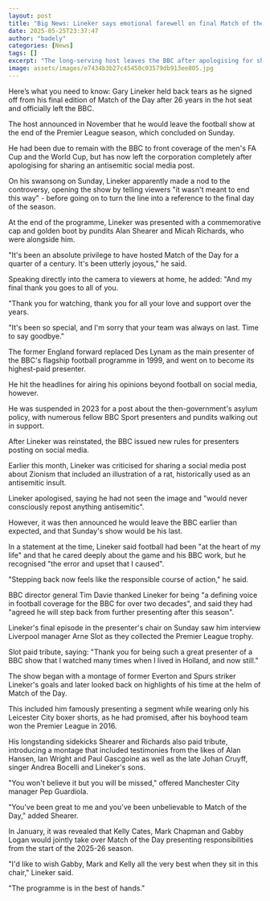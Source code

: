 ```yaml
---
layout: post
title: "Big News: Lineker says emotional farewell on final Match of the Day"
date: 2025-05-25T23:37:47
author: "badely"
categories: [News]
tags: []
excerpt: "The long-serving host leaves the BBC after apologising for sharing an antisemitic social media post."
image: assets/images/e7434b3b27c45450c03579db913ee805.jpg
---
```


Here’s what you need to know: Gary Lineker held back tears as he signed off from his final edition of Match of the Day after 26 years in the hot seat and officially left the BBC.

The host announced in November that he would leave the football show at the end of the Premier League season, which concluded on Sunday.

He had been due to remain with the BBC to front coverage of the men's FA Cup and the World Cup, but has now left the corporation completely after apologising for sharing an antisemitic social media post.

On his swansong on Sunday, Lineker apparently made a nod to the controversy, opening the show by telling viewers "it wasn't meant to end this way" - before going on to turn the line into a reference to the final day of the season.

At the end of the programme, Lineker was presented with a commemorative cap and golden boot by pundits Alan Shearer and Micah Richards, who were alongside him.

"It's been an absolute privilege to have hosted Match of the Day for a quarter of a century. It's been utterly joyous," he said.

Speaking directly into the camera to viewers at home, he added: "And my final thank you goes to all of you.

"Thank you for watching, thank you for all your love and support over the years.

"It's been so special, and I'm sorry that your team was always on last. Time to say goodbye."

The former England forward replaced Des Lynam as the main presenter of the BBC's flagship football programme in 1999, and went on to become its highest-paid presenter.

He hit the headlines for airing his opinions beyond football on social media, however.

He was suspended in 2023 for a post about the then-government's asylum policy, with numerous fellow BBC Sport presenters and pundits walking out in support.

After Lineker was reinstated, the BBC issued new rules for presenters posting on social media.

Earlier this month, Lineker was criticised for sharing a social media post about Zionism that included an illustration of a rat, historically used as an antisemitic insult.

Lineker apologised, saying he had not seen the image and "would never consciously repost anything antisemitic".

However, it was then announced he would leave the BBC earlier than expected, and that Sunday's show would be his last.

In a statement at the time, Lineker said football had been "at the heart of my life" and that he cared deeply about the game and his BBC work, but he recognised "the error and upset that I caused". 

"Stepping back now feels like the responsible course of action," he said.

BBC director general Tim Davie thanked Lineker for being "a defining voice in football coverage for the BBC for over two decades", and said they had "agreed he will step back from further presenting after this season".

Lineker's final episode in the presenter's chair on Sunday saw him interview Liverpool manager Arne Slot as they collected the Premier League trophy.

Slot paid tribute, saying: "Thank you for being such a great presenter of a BBC show that I watched many times when I lived in Holland, and now still."

The show began with a montage of former Everton and Spurs striker Lineker's goals and later looked back on highlights of his time at the helm of Match of the Day.

This included him famously presenting a segment while wearing only his Leicester City boxer shorts, as he had promised, after his boyhood team won the Premier League in 2016.

His longstanding sidekicks Shearer and Richards also paid tribute, introducing a montage that included testimonies from the likes of Alan Hansen, Ian Wright and Paul Gascgoine as well as the late Johan Cruyff, singer Andrea Bocelli and Lineker's sons.

"You won't believe it but you will be missed," offered Manchester City manager Pep Guardiola.

"You've been great to me and you've been unbelievable to Match of the Day," added Shearer.

In January, it was revealed that Kelly Cates, Mark Chapman and Gabby Logan would jointly take over Match of the Day presenting responsibilities from the start of the 2025-26 season.

"I'd like to wish Gabby, Mark and Kelly all the very best when they sit in this chair," Lineker said.

"The programme is in the best of hands."


